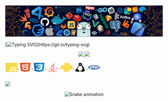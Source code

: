 ![](header_.png)
    
[![Typing SVG](https://readme-typing-svg.herokuapp.com?color=%2336BCF7&center=true&vCenter=true&width=600&lines=Hi+there+👋,+I'm+Matheus+Felipe;+Welcome+to+My+GitHub!;)](https://git.io/typing-svg)




<div align="center">
  <a href="https://beacons.ai/MatheusFelipeRM">
  <img height="160em" src="https://github-readme-stats.vercel.app/api?username=MatheusFelipeRM&show_icons=true&theme=highcontrast&include_all_commits=true&count_private=true"/>
  <img height="160em" src="https://github-readme-stats.vercel.app/api/top-langs/?username=MatheusFelipeRM&layout=compact&langs_count=7&theme=highcontrast"/>
</div>
  <div style="display: inline_block"><br>
  <img align="center" alt="Matheus-Js" height="30" width="40" src="https://raw.githubusercontent.com/devicons/devicon/master/icons/javascript/javascript-plain.svg">
  <img align="center" alt="Matheus-HTML" height="30" width="40" src="https://raw.githubusercontent.com/devicons/devicon/master/icons/html5/html5-original.svg">
  <img align="center" alt="Matheus-CSS" height="30" width="40" src="https://raw.githubusercontent.com/devicons/devicon/master/icons/css3/css3-original.svg">
   <img align="center" alt="Matheus-java" height="30" width="40" src="https://raw.githubusercontent.com/devicons/devicon/master/icons/java/java-plain.svg">
   <img align="center" alt="Matheus-java" height="30" width="40" src="https://raw.githubusercontent.com/devicons/devicon/master/icons/python/python-plain.svg">
      <img align="center" alt="Matheus-java" height="30" width="40" src="https://raw.githubusercontent.com/devicons/devicon/master/icons/linux/linux-plain.svg">
       <img align="center" alt="Matheus-java" height="30" width="40" src="https://raw.githubusercontent.com/devicons/devicon/master/icons/php/php-plain.svg ">
     
     
</div>
  
  ##
  
  <div>
    
  <a href="https://www.instagram.com/matheusfellypi/" target="_blank"><img src="https://img.shields.io/badge/-Instagram-%23E4405F?style=for-the-badge&logo=instagram&logoColor=white" target="_blank"></a>

  </div>
    <div align="center">
  
  ![Snake animation](https://github.com/MatheusFelipeRM/MatheusFelipeRM/blob/output/github-contribution-grid-snake.svg)
  
</div>

